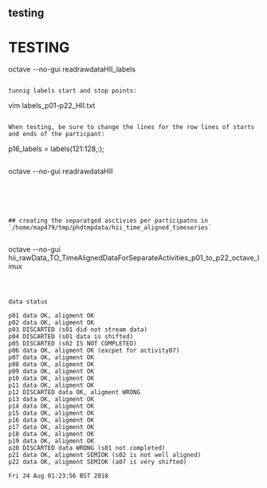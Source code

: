 testing
---







# TESTING

octave --no-gui
readrawdataHII_labels
```

tunnig labels start and stop points:
```
vim labels_p01-p22_HII.txt 
```

When testing, be sure to change the lines for the row lines of starts and ends of the particpant:

```
p16_labels = labels(121:128,:);
```

```
octave --no-gui
readrawdataHII
```





## creating the separatged asctivies per participatns in 
`/home/map479/tmp/phdtmpdata/hii_time_aligned_timeseries`


```
octave --no-gui
hii_rawData_TO_TimeAlignedDataForSeparateActivities_p01_to_p22_octave_linux
```



data status

p01 data OK, aligment OK 
p02 data OK, aligment OK
p03 DISCARTED (s01 did not stream data)
p04 DISCARTED (s01 data is shifted)
p05 DISCARTED (s02 IS NOT COMPLETED)
p06 data OK, aligment OK (excpet for activity07)
p07 data OK, aligment OK
p08 data OK, aligment OK
p09 data OK, aligment OK
p10 data OK, aligment OK
p11 data OK, aligment OK
p12 DISCARTED data OK, aligment WRONG
p13 data OK, aligment OK
p14 data OK, aligment OK
p15 data OK, aligment OK
p16 data OK, aligment OK
p17 data OK, aligment OK
p18 data OK, aligment OK
p19 data OK, aligment OK
p20 DISCARTED data WRONG (s01 not completed)
p21 data OK, aligment SEMIOK (s02 is not well aligned)
p22 data OK, aligment SEMIOK (a07 is very shifted)

Fri 24 Aug 01:23:56 BST 2018





